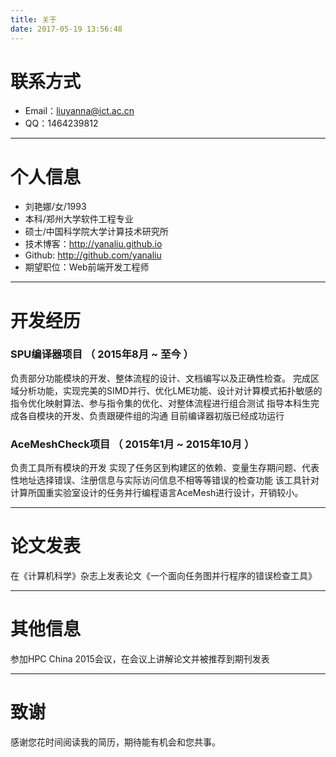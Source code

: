 ```yaml
---
title: 关于
date: 2017-05-19 13:56:48
---
```


# 联系方式

- Email：liuyanna@ict.ac.cn 
- QQ：1464239812

---

# 个人信息

 - 刘艳娜/女/1993 
 - 本科/郑州大学软件工程专业 
 - 硕士/中国科学院大学计算技术研究所
 - 技术博客：http://yanaliu.github.io 
 - Github: http://github.com/yanaliu 
 - 期望职位：Web前端开发工程师


---

# 开发经历


### SPU编译器项目 （ 2015年8月 ~ 至今 ）
负责部分功能模块的开发、整体流程的设计、文档编写以及正确性检查。
完成区域分析功能，实现完美的SIMD并行、优化LME功能、设计对计算模式拓扑敏感的指令优化映射算法、参与指令集的优化、对整体流程进行组合测试
指导本科生完成各自模块的开发、负责跟硬件组的沟通
目前编译器初版已经成功运行
### AceMeshCheck项目 （ 2015年1月 ~ 2015年10月 ）
负责工具所有模块的开发 
实现了任务区到构建区的依赖、变量生存期问题、代表性地址选择错误、注册信息与实际访问信息不相等等错误的检查功能
该工具针对计算所国重实验室设计的任务并行编程语言AceMesh进行设计，开销较小。


---

# 论文发表

在《计算机科学》杂志上发表论文《一个面向任务图并行程序的错误检查工具》

---
# 其他信息
参加HPC China 2015会议，在会议上讲解论文并被推荐到期刊发表

---

# 致谢
感谢您花时间阅读我的简历，期待能有机会和您共事。
